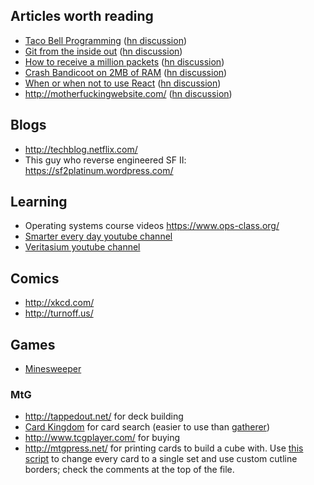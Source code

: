Articles worth reading
----------------------
- [Taco Bell Programming][] ([hn discussion](https://news.ycombinator.com/item?id=1818816))
- [Git from the inside out][] ([hn discussion](https://news.ycombinator.com/item?id=9272249))
- [How to receive a million packets][] ([hn discussion](https://news.ycombinator.com/item?id=9726185))
- [Crash Bandicoot on 2MB of RAM][] ([hn discussion](https://news.ycombinator.com/item?id=9737156))
- [When or when not to use React][] ([hn discussion](https://news.ycombinator.com/item?id=10068719))
- <http://motherfuckingwebsite.com/> ([hn discussion](https://news.ycombinator.com/item?id=6791297))

Blogs
-----
- <http://techblog.netflix.com/>
- This guy who reverse engineered SF II: <https://sf2platinum.wordpress.com/>

Learning
--------
- Operating systems course videos <https://www.ops-class.org/>
- [Smarter every day youtube channel](https://www.youtube.com/user/destinws2)
- [Veritasium youtube channel](https://www.youtube.com/user/1veritasium)

Comics
------
- <http://xkcd.com/>
- <http://turnoff.us/>

Games
-----
- [Minesweeper](http://minesweeperonline.com/#150-night)

### MtG
- <http://tappedout.net/> for deck building
- [Card Kingdom][] for card search (easier to use than [gatherer][])
- <http://www.tcgplayer.com/> for buying
- <http://mtgpress.net/> for printing cards to build a cube with.
  Use [this script][mtgpress.user.js] to change every card to a single set and
  use custom cutline borders; check the comments at the top of the file.


[Taco Bell Programming]: http://widgetsandshit.com/teddziuba/2010/10/taco-bell-programming.html
[Git from the inside out]: https://codewords.recurse.com/issues/two/git-from-the-inside-out
[How to receive a million packets]: https://blog.cloudflare.com/how-to-receive-a-million-packets/
[Crash Bandicoot on 2MB of RAM]: https://www.quora.com/How-did-game-developers-pack-entire-games-into-so-little-memory-twenty-five-years-ago/answer/Dave-Baggett
[When or when not to use React]: http://blog.andrewray.me/reactjs-for-stupid-people/
[Card Kingdom]: http://www.cardkingdom.com/catalog/magic_the_gathering/search
[gatherer]: http://gatherer.wizards.com/Pages/Default.aspx
[mtgpress.user.js]: https://github.com/tylerbrazier/archive/blob/master/mtg/mtgpress.user.js
